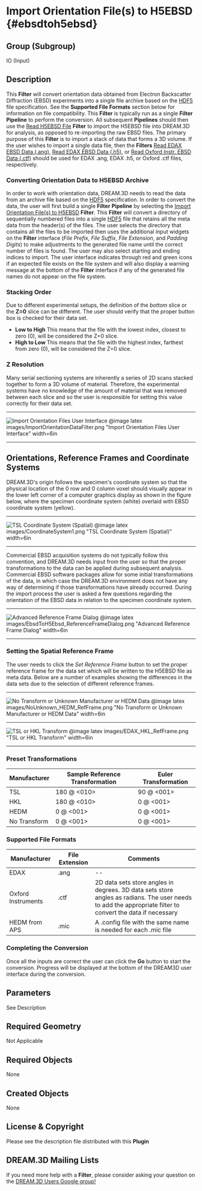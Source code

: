 Import Orientation File(s) to H5EBSD {#ebsdtoh5ebsd}
=============

## Group (Subgroup) ##
IO (Input)

## Description ##
This **Filter** will convert orientation data obtained from Electron Backscatter Diffraction (EBSD) experiments into a single file archive based on the [HDF5](http://www.hdfgroup.org) file specification. See the **Supported File Formats** section below for information on file compatibility. This **Filter** is typically run as a single **Filter** **Pipeline** to perform the conversion. All subsequent **Pipelines** should then use the [Read H5EBSD File](readh5ebsd.html) **Filter** to import the H5EBSD file into DREAM.3D for analysis, as opposed to re-importing the raw EBSD files.  The primary purpose of this **Filter** is to import a stack of data that forms a 3D volume.  If the user wishes to import a single data file, then the **Filters** [Read EDAX EBSD Data (.ang)](ReadAngData.html ""), [Read EDAX EBSD Data (.h5)](ReadEdaxH5Data.html ""), or [Read Oxford Instr. EBSD Data (.ctf)](ReadCtfData.html "") should be used for EDAX .ang, EDAX .h5, or Oxford .ctf files, respectively.

### Converting Orientation Data to H5EBSD Archive ###
In order to work with orientation data, DREAM.3D needs to read the data from an archive file based on the [HDF5](http://www.hdfgroup.org) specification. In order to convert the data, the user will first build a single **Filter** **Pipeline** by selecting the [Import Orientation File(s) to H5EBSD](EbsdToH5Ebsd.html "") **Filter**. This **Filter** will convert a directory of sequentially numbered files into a single [HDF5](http://www.hdfgroup.org) file that retains all the meta data from the header(s) of the files. The user selects the directory that contains all the files to be imported then uses the additional input widgets on the **Filter** interface (_File Prefix_, _File Suffix_, _File Extension_, and _Padding Digits_) to make adjustments to the generated file name until the correct number of files is found. The user may also select starting and ending indices to import. The user interface indicates through red and green icons if an expected file exists on the file system and will also display a warning message at the bottom of the **Filter** interface if any of the generated file names do not appear on the file system.

### Stacking Order ###
Due to different experimental setups, the definition of the _bottom_ slice or the **Z=0** slice can be different. The user should verify that the proper button box is checked for their data set. 

+ **Low to High** This means that the file with the lowest index, closest to zero (0), will be considered the Z=0 slice.
+ **High to Low** This means that the file with the highest index, farthest from zero (0), will be considered the Z=0 slice.

### Z Resolution ###
Many serial sectioning systems are inherently a series of 2D scans stacked together to form a 3D volume of material. Therefore, the experimental systems have no knowledge of the amount of material that was removed between each slice and so the user is responsible for setting this value correctly for their data set.

-----

![Import Orientation Files User Interface](images/ImportOrientationDataFilter.png)
@image latex images/ImportOrientationDataFilter.png "Import Orientation Files User Interface" width=6in

-----

## Orientations, Reference Frames and Coordinate Systems
DREAM.3D's origin follows the specimen's coordinate system so that the physical location of the 0 row and 0 column voxel should visually appear in the lower left corner of a computer graphics display as shown in the figure below, where the specimen coordinate system (white) overlaid with EBSD coordinate system (yellow).

-----

![TSL Coordinate System (Spatial)](images/CoordinateSystem1.png)
@image latex images/CoordinateSystem1.png "TSL Coordinate System (Spatial)" width=6in

-----

Commercial EBSD acquisition systems do not typically follow this convention, and DREAM.3D needs input from the user so that the proper transformations to the data can be applied during subsequent analysis. Commercial EBSD software packages allow for some initial transformations of the data, in which case the DREAM.3D environment does not have any way of determining if those transformations have already occurred. During the import process the user is asked a few questions regarding the orientation of the EBSD data in relation to the specimen coordinate system.

-----

![Advanced Reference Frame Dialog](images/EbsdToH5Ebsd_ReferenceFrameDialog.png)
@image latex images/EbsdToH5Ebsd_ReferenceFrameDialog.png "Advanced Reference Frame Dialog" width=6in

-----

### Setting the Spatial Reference Frame ###
The user needs to click the _Set Reference Frame_ button to set the proper reference frame for the data set which will be written to the H5EBSD file as meta data. Below are a number of examples showing the differences in the data sets due to the selection of different reference frames.

---

![No Transform or Unknown Manufacturer or HEDM Data](images/NoUnknown_HEDM_RefFrame.png)
@image latex images/NoUnknown_HEDM_RefFrame.png "No Transform or Unknown Manufacturer or HEDM Data" width=6in

---

![TSL or HKL Transform](images/EDAX_HKL_RefFrame.png)
@image latex images/EDAX_HKL_RefFrame.png "TSL or HKL Transform" width=6in

---

### Preset Transformations ###
| Manufacturer | Sample Reference Transformation | Euler Transformation |  
|  ------	| ------	| ------	|  
| TSL | 180 @ <010> | 90 @ <001> |
| HKL | 180 @ <010> | 0 @ <001> |  
| HEDM | 0 @ <001> | 0 @ <001>
| No Transform | 0 @ <001> | 0 @ <001>

### Supported File Formats ###
| Manufacturer  | File Extension | Comments |  
|---------------|----------------|----------|  
| EDAX  | .ang | --|  
| Oxford Instruments | .ctf | 2D data sets store angles in degrees. 3D data sets store angles as radians. The user needs to add the appropriate filter to convert the data if necessary |  
| HEDM from APS | .mic | A .config file with the same name is needed for each .mic file |

### Completing the Conversion ###
Once all the inputs are correct the user can click the **Go** button to start the conversion. Progress will be displayed at the bottom of the DREAM3D user interface during the conversion.


## Parameters ##
See Description 

## Required Geometry ##
Not Applicable

## Required Objects ##
None

## Created Objects ##
None


## License & Copyright ##

Please see the description file distributed with this **Plugin**

## DREAM.3D Mailing Lists ##

If you need more help with a **Filter**, please consider asking your question on the [DREAM.3D Users Google group!](https://groups.google.com/forum/?hl=en#!forum/dream3d-users)


